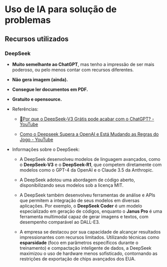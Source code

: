 # Uso de IA para solução de problemas

## Recursos utilizados

### DeepSeek

- **Muito semelhante ao ChatGPT**, mas tenho a impressão de ser mais poderoso, ou pelo menos contar com recursos diferentes.

- **Não gera imagem (ainda).**

- **Consegue ler documentos em PDF.**

- **Gratuito e opensource.**

- Referências:
  
  - [🤖Por que o DeepSeek-V3 Grátis pode acabar com o ChatGPT? - YouTube](https://youtu.be/ThGPScD2JD0?si=lw7mdeL1RFO4Rvn_)
  
  - [Como o Deepseek Supera a OpenAI e Está Mudando as Regras do Jogo - YouTube](https://youtu.be/uXRMum-Z01U?si=QCQklZCWn3aLEoNQ)

- Informações sobre o DeepSeek:
  
  - A DeepSeek desenvolveu modelos de linguagem avançados, como o **DeepSeek-V3** e o **DeepSeek-R1**, que competem diretamente com modelos como o GPT-4 da OpenAI e o Claude 3.5 da Anthropic.
  
  - A DeepSeek adotou uma abordagem de código aberto, disponibilizando seus modelos sob a licença MIT.
  
  - A DeepSeek também desenvolveu ferramentas de análise e APIs que permitem
     a integração de seus modelos em diversas aplicações. Por exemplo, o **DeepSeek Coder** é um modelo especializado em geração de códigos, enquanto o **Janus Pro** é uma ferramenta multimodal capaz de gerar imagens e textos, com desempenho comparável ao DALL-E3.
  
  - A empresa se destacou por sua capacidade de alcançar resultados 
    impressionantes com recursos limitados. Utilizando técnicas como **esparsidade** (foco em parâmetros específicos durante o treinamento) e compactação inteligente de dados, a DeepSeek maximizou o uso de hardware menos sofisticado, contornando as restrições de exportação de chips avançados dos EUA.
